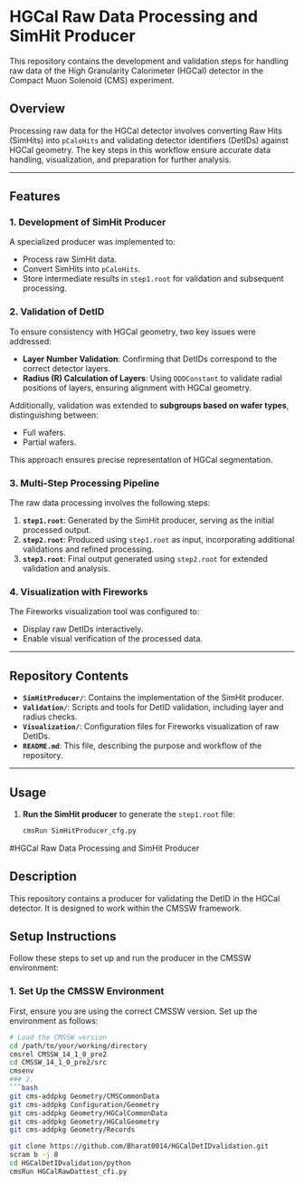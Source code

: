 # HGCal Raw Data Processing and SimHit Producer

This repository contains the development and validation steps for handling raw data of the High Granularity Calorimeter (HGCal) detector in the Compact Muon Solenoid (CMS) experiment.

## Overview

Processing raw data for the HGCal detector involves converting Raw Hits (SimHits) into `pCaloHits` and validating detector identifiers (DetIDs) against HGCal geometry. The key steps in this workflow ensure accurate data handling, visualization, and preparation for further analysis.

---

## Features

### 1. Development of SimHit Producer
A specialized producer was implemented to:
- Process raw SimHit data.
- Convert SimHits into `pCaloHits`.
- Store intermediate results in `step1.root` for validation and subsequent processing.

### 2. Validation of DetID
To ensure consistency with HGCal geometry, two key issues were addressed:
- **Layer Number Validation**: Confirming that DetIDs correspond to the correct detector layers.
- **Radius (R) Calculation of Layers**: Using `DDDConstant` to validate radial positions of layers, ensuring alignment with HGCal geometry.

Additionally, validation was extended to **subgroups based on wafer types**, distinguishing between:
- Full wafers.
- Partial wafers.

This approach ensures precise representation of HGCal segmentation.

### 3. Multi-Step Processing Pipeline
The raw data processing involves the following steps:
1. **`step1.root`**: Generated by the SimHit producer, serving as the initial processed output.
2. **`step2.root`**: Produced using `step1.root` as input, incorporating additional validations and refined processing.
3. **`step3.root`**: Final output generated using `step2.root` for extended validation and analysis.

### 4. Visualization with Fireworks
The Fireworks visualization tool was configured to:
- Display raw DetIDs interactively.
- Enable visual verification of the processed data.

---

## Repository Contents
- **`SimHitProducer/`**: Contains the implementation of the SimHit producer.
- **`Validation/`**: Scripts and tools for DetID validation, including layer and radius checks.
- **`Visualization/`**: Configuration files for Fireworks visualization of raw DetIDs.
- **`README.md`**: This file, describing the purpose and workflow of the repository.

---

## Usage
1. **Run the SimHit producer** to generate the `step1.root` file:
   ```bash
   cmsRun SimHitProducer_cfg.py


#HGCal Raw Data Processing and SimHit Producer

## Description
This repository contains a producer for validating the DetID in the HGCal detector. It is designed to work within the CMSSW framework.

## Setup Instructions

Follow these steps to set up and run the producer in the CMSSW environment:

### 1. Set Up the CMSSW Environment
First, ensure you are using the correct CMSSW version. Set up the environment as follows:

```bash
# Load the CMSSW version
cd /path/to/your/working/directory
cmsrel CMSSW_14_1_0_pre2
cd CMSSW_14_1_0_pre2/src
cmsenv
### 2.
```bash
git cms-addpkg Geometry/CMSCommonData
git cms-addpkg Configuration/Geometry
git cms-addpkg Geometry/HGCalCommonData
git cms-addpkg Geometry/HGCalGeometry
git cms-addpkg Geometry/Records

git clone https://github.com/Bharat0014/HGCalDetIDvalidation.git
scram b -j 8
cd HGCalDetIDvalidation/python
cmsRun HGCalRawDattest_cfi.py

